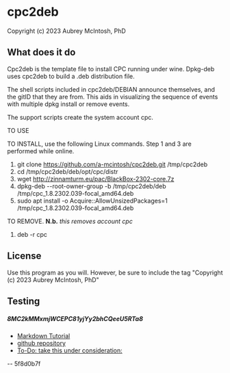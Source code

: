 cpc2deb
================================
Copyright (c) 2023 Aubrey McIntosh, PhD


What does it do
----------------

Cpc2deb is the template file to install CPC running under wine.  Dpkg-deb uses cpc2deb to build a .deb distribution file.

The shell scripts included in cpc2deb/DEBIAN announce themselves, and the gitID that they are from.  This aids in visualizing the sequence of events with multiple dpkg install or remove events.

The support scripts create the system account cpc.


TO USE

TO INSTALL, use the following Linux commands.  Step 1 and 3 are performed while online.

1. git clone https://github.com/a-mcintosh/cpc2deb.git /tmp/cpc2deb
2. cd /tmp/cpc2deb/deb/opt/cpc/distr
3. wget http://zinnamturm.eu/pac/BlackBox-2302-core.7z
4. dpkg-deb --root-owner-group -b /tmp/cpc2deb/deb /tmp/cpc_1.8.2302.039-focal_amd64.deb
5. sudo apt install -o Acquire::AllowUnsizedPackages=1 /tmp/cpc_1.8.2302.039-focal_amd64.deb

TO REMOVE.  **N.b.** *this removes account cpc*
1. deb -r cpc


License
-------

Use this program as you will.  However, be sure to include the tag "Copyright (c) 2023 Aubrey McIntosh, PhD"

Testing
-------


##### 8MC2kMMxmjWCEPC81yjYy2bhCQeeU5RTa8
* [Markdown Tutorial](https://agea.github.io/tutorial.md "Markdown Tutorial")
* [github repository](https://github.com/a-mcintosh/cpc2deb.git "github repository")
* [To-Do: take this under consideration:](http://manpages.ubuntu.com/manpages/jammy/en/man1/git-buildpackage.1.html "Maintain Debian packages in Git")
 
 
 -- 5f8d0b7f
 
